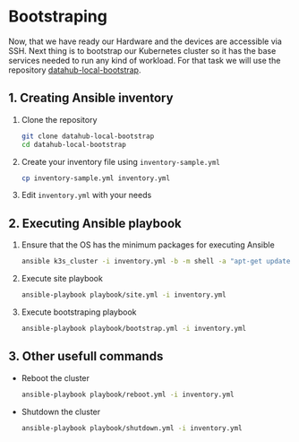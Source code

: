 # Bootstraping

Now, that we have ready our Hardware and the devices are accessible via SSH. Next thing is to bootstrap our Kubernetes cluster so it has the base services needed to run any kind of workload. For that task we will use the repository [datahub-local-bootstrap](https://github.com/datahub-local/datahub-local-bootstrap).

## 1. Creating Ansible inventory

1. Clone the repository

    ```bash
    git clone datahub-local-bootstrap
    cd datahub-local-bootstrap
    ```

2. Create your inventory file using ```inventory-sample.yml```

    ```bash
    cp inventory-sample.yml inventory.yml
    ```

3. Edit ```inventory.yml``` with your needs


## 2. Executing Ansible playbook

1. Ensure that the OS has the minimum packages for executing Ansible

    ```bash
    ansible k3s_cluster -i inventory.yml -b -m shell -a "apt-get update && apt-get install -y python3 python3-pip python3-apt"
    ```

2. Execute site playbook

    ```bash
    ansible-playbook playbook/site.yml -i inventory.yml
    ```

3. Execute bootstraping playbook

    ```bash
    ansible-playbook playbook/bootstrap.yml -i inventory.yml
    ```

## 3. Other usefull commands

- Reboot the cluster

  ```bash
  ansible-playbook playbook/reboot.yml -i inventory.yml
  ```

- Shutdown the cluster

  ```bash
  ansible-playbook playbook/shutdown.yml -i inventory.yml
  ```